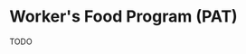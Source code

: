 # Worker's Food Program (PAT)

<!--
Programa de Alimentação do Trabalhador (PAT)
-->

<!--
https://caju.com.br
https://beneficios.ifood.com.br
https://beneficios.swile.co
-->

TODO
